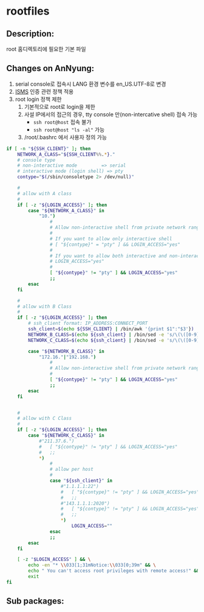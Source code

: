 # rootfiles

## Description:

root 홈디렉토리에 필요한 기본 파일

## Changes on AnNyung:

1. serial console로 접속시 LANG 환경 변수를 en\_US.UTF-8로 변경
2. [ISMS](http://isms.kisa.or.kr/kor/intro/intro01.jsp) 인증 관련 정책 적용
3. root login 정책 제한
   1. 기본적으로 root로 login을 제한
   2. 사설 IP에서의 접근의 경우, tty console 만\(non-intercative shell\) 접속 가능
      * `ssh root@host` 접속 불가
      * `ssh root@host "ls -al"` 가능
   3. /root/.bashrc 에서 사용자 정의 가능 

```bash
if [ -n "${SSH_CLIENT}" ]; then
    NETWORK_A_CLASS="${SSH_CLIENT%%.*}."
    # console type
    # non-interactive mode         => serial
    # interactive mode (login shell) => pty
    contype="$(/sbin/consoletype 2> /dev/null)"

    #
    # allow with A class
    #
    if [ -z "${LOGIN_ACCESS}" ]; then
        case "${NETWORK_A_CLASS}" in
            "10.")
                #
                # Allow non-interactive shell from private network range
                #
                # If you want to allow only interactive shell
                # [ "${contype}" = "pty" ] && LOGIN_ACCESS="yes"
                #
                # If you want to allow both interactive and non-interactive shell
                # LOGIN_ACCESS="yes"
                #
                [ "${contype}" != "pty" ] && LOGIN_ACCESS="yes"
                ;;
        esac
    fi

    #
    # allow with B Class
    #
    if [ -z "${LOGIN_ACCESS}" ]; then
        # ssh_client format: IP_ADDRESS:CONNECT_PORT
        ssh_client=$(echo ${SSH_CLIENT} | /bin/awk '{print $1":"$3'})
        NETWORK_B_CLASS=$(echo ${ssh_client} | /bin/sed -e 's/\(\([0-9]\+\.\)\{2\}\).*/\1/g' 2> /dev/null)
        NETWORK_C_CLASS=$(echo ${ssh_client} | /bin/sed -e 's/\(\([0-9]\+\.\)\{3\}\).*/\1/g' 2> /dev/null)

        case "${NETWORK_B_CLASS}" in
            "172.16."|"192.168.")
                #
                # Allow non-interactive shell from private network range
                #
                [ "${contype}" != "pty" ] && LOGIN_ACCESS="yes"
                ;;
        esac
    fi


    #
    # allow with C Class
    #
    if [ -z "${LOGIN_ACCESS}" ]; then
        case "${NETWORK_C_CLASS}" in
            #"211.37.6.")
            #   [ "${contype}" != "pty" ] && LOGIN_ACCESS="yes"
            #   ;;
            *)
                #
                # allow per host
                #
                case "${ssh_client}" in
                    #"1.1.1.1:22")
                    #   [ "${contype}" != "pty" ] && LOGIN_ACCESS="yes"
                    #   ;;
                    #"143.1.1.1:2020")
                    #   [ "${contype}" != "pty" ] && LOGIN_ACCESS="yes"
                    #   ;;
                    *)
                        LOGIN_ACCESS=""
                esac
                ;;
        esac
    fi

    [ -z "$LOGIN_ACCESS" ] && \
        echo -en "* \\033[1;31mNotice:\\033[0;39m" && \
        echo " You can't access root privileges with remote access!" && \
        exit
fi
```

## Sub packages:

